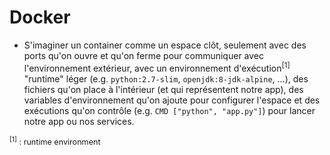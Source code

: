 # Docker

- S'imaginer un container comme un espace clôt, seulement avec des ports qu'on ouvre et qu'on ferme pour communiquer avec l'environnement extérieur, avec un environnement d'exécution<sup>[1]</sup> "runtime" léger (e.g. `python:2.7-slim`, `openjdk:8-jdk-alpine`, ...), des fichiers qu'on place à l'intérieur (et qui représentent notre app), des variables d'environnement qu'on ajoute pour configurer l'espace et des exécutions qu'on contrôle (e.g. `CMD ["python", "app.py"]`) pour lancer notre app ou nos services.


<span style="font-size:90%"><sup>[1]</sup> : runtime environment</span>